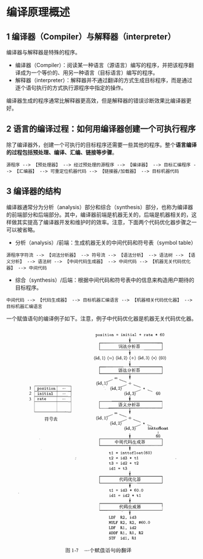 ﻿# 编译原理概述

## 1 编译器（Compiler）与解释器（interpreter）

编译器与解释器是特殊的程序。

* 编译器（Compiler）：阅读某一种语言（源语言）编写的程序，并把该程序翻译成为一个等价的、用另一种语言（目标语言）编写的程序。
* 解释器（interpreter）：解释器并不通过翻译的方式生成目标程序，而是通过逐个语句执行的方式执行源程序中指定的操作。

编译器生成的程序通常比解释器更高效，但是解释器的错误诊断效果比编译器更好。

## 2 语言的编译过程：如何用编译器创建一个可执行程序

除了编译器外，创建一个可执行的目标程序还需要一些其他的程序。整个**语言编译的过程包括预处理、编译、汇编、链接等步骤**。

```
源程序 --> 【预处理器】 --> 经过预处理的源程序 --> 【编译器】 --> 目标汇编程序 --> 【汇编器】 --> 可重定位机器代码 --> 【链接器/加载器】 --> 目标机器代码 
```

## 3 编译器的结构

编译器通常分为分析（analysis）部分和综合（synthesis）部分，也称为编译器的前端部分和后端部分。其中，编译器前端是机器无关的，后端是机器相关的，这样做其实提高了编译器开发和维护时的效率。注意，下面两个代码优化器步骤之一可以被省略。

* 分析（analysis）/前端：生成机器无关的中间代码和符号表（symbol table）


```
源程序字符流 --> 【词法分析器】 --> 符号流 --> 【语法分析】 --> 语法树 --> 【语义分析】 --> 语法树 --> 【中间代码生成器】 --> 中间代码 --> 【机器无关代码优化器】 --> 中间代码
```

* 综合（synthesis）/后端：根据中间代码和符号表中的信息来构造用户期待的目标程序。


```
中间代码 --> 【代码生成器】 --> 目标机器汇编语言 --> 【机器相关代码优化器】 --> 目标机器汇编语言 
```

一个赋值语句的编译例子如下。注意，例子中代码优化器是机器无关代码优化器。

![](https://raw.githubusercontent.com/yixy4app/images/picgo/202307231559022.png)
